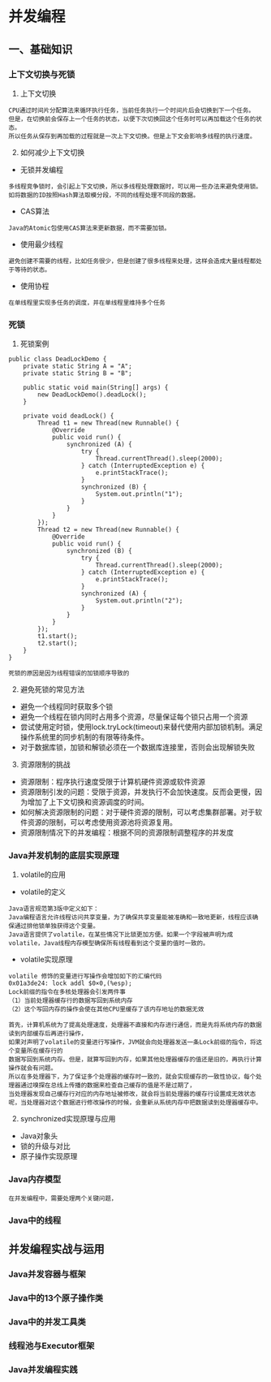 # 并发编程

## 一、基础知识

### 上下文切换与死锁

1. 上下文切换

```
CPU通过时间片分配算法来循环执行任务，当前任务执行一个时间片后会切换到下一个任务。
但是，在切换前会保存上一个任务的状态，以便下次切换回这个任务时可以再加载这个任务的状态。
所以任务从保存到再加载的过程就是一次上下文切换。但是上下文会影响多线程的执行速度。

```

2. 如何减少上下文切换

- 无锁并发编程

```
多线程竞争锁时，会引起上下文切换，所以多线程处理数据时，可以用一些办法来避免使用锁。
如将数据的ID按照Hash算法取模分段，不同的线程处理不同段的数据。
```

- CAS算法

```
Java的Atomic包使用CAS算法来更新数据，而不需要加锁。
```

- 使用最少线程

```
避免创建不需要的线程，比如任务很少，但是创建了很多线程来处理，这样会造成大量线程都处于等待的状态。
```

- 使用协程

```
在单线程里实现多任务的调度，并在单线程里维持多个任务
```

### 死锁

1. 死锁案例

```
public class DeadLockDemo {
    private static String A = "A";
    private static String B = "B";

    public static void main(String[] args) {
        new DeadLockDemo().deadLock();
    }

    private void deadLock() {
        Thread t1 = new Thread(new Runnable() {
            @Override
            public void run() {
                synchronized (A) {
                    try {
                        Thread.currentThread().sleep(2000);
                    } catch (InterruptedException e) {
                        e.printStackTrace();
                    }
                    synchronized (B) {
                        System.out.println("1");
                    }
                }
            }
        });
        Thread t2 = new Thread(new Runnable() {
            @Override
            public void run() {
                synchronized (B) {
                    try {
                        Thread.currentThread().sleep(2000);
                    } catch (InterruptedException e) {
                        e.printStackTrace();
                    }
                    synchronized (A) {
                        System.out.println("2");
                    }
                }
            }
        });
        t1.start();
        t2.start();
    }
}

死锁的原因是因为线程错误的加锁顺序导致的
```

2. 避免死锁的常见方法

- 避免一个线程同时获取多个锁
- 避免一个线程在锁内同时占用多个资源，尽量保证每个锁只占用一个资源
- 尝试使用定时锁，使用lock.tryLock(timeout)来替代使用内部加锁机制。满足操作系统里的同步机制的有限等待条件。
- 对于数据库锁，加锁和解锁必须在一个数据库连接里，否则会出现解锁失败

3. 资源限制的挑战

- 资源限制：程序执行速度受限于计算机硬件资源或软件资源
- 资源限制引发的问题：受限于资源，并发执行不会加快速度。反而会更慢，因为增加了上下文切换和资源调度的时间。
- 如何解决资源限制的问题：对于硬件资源的限制，可以考虑集群部署。对于软件资源的限制，可以考虑使用资源池将资源复用。
- 资源限制情况下的并发编程：根据不同的资源限制调整程序的并发度

### Java并发机制的底层实现原理

1. volatile的应用

- volatile的定义

```
Java语言规范第3版中定义如下：
Java编程语言允许线程访问共享变量，为了确保共享变量能被准确和一致地更新，线程应该确保通过排他锁单独获得这个变量。
Java语言提供了volatile，在某些情况下比锁更加方便。如果一个字段被声明为成volatile，Java线程内存模型确保所有线程看到这个变量的值时一致的。
```

- volatile实现原理

```
volatile 修饰的变量进行写操作会增加如下的汇编代码
0x01a3de24: lock addl $0×0,(%esp);
Lock前缀的指令在多核处理器会引发两件事
（1）当前处理器缓存行的数据写回到系统内存
（2）这个写回内存的操作会使在其他CPU里缓存了该内存地址的数据无效

首先，计算机系统为了提高处理速度，处理器不直接和内存进行通信，而是先将系统内存的数据读到内部缓存后再进行操作，
如果对声明了volatile的变量进行写操作，JVM就会向处理器发送一条Lock前缀的指令，将这个变量所在缓存行的
数据写回到系统内存。但是，就算写回到内存，如果其他处理器缓存的值还是旧的，再执行计算操作就会有问题。
所以在多处理器下，为了保证多个处理器的缓存时一致的，就会实现缓存的一致性协议，每个处理器通过嗅探在总线上传播的数据来检查自己缓存的值是不是过期了，
当处理器发现自己缓存行对应的内存地址被修改，就会将当前处理器的缓存行设置成无效状态呢，当处理器对这个数据进行修改操作的时候，会重新从系统内存中把数据读到处理器缓存中。
```

2. synchronized实现原理与应用

- Java对象头
- 锁的升级与对比
- 原子操作实现原理

### Java内存模型
```
在并发编程中，需要处理两个关键问题，
```
### Java中的线程

### 

## 并发编程实战与运用

### Java并发容器与框架

### Java中的13个原子操作类

### Java中的并发工具类

### 线程池与Executor框架

### Java并发编程实践